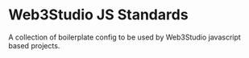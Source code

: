 # Web3Studio JS Standards
A collection of boilerplate config to be used by Web3Studio javascript based projects.
